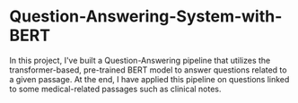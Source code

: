 # Question-Answering-System-with-BERT
In this project, I've built a Question-Answering pipeline that utilizes the transformer-based, pre-trained BERT model to answer questions related to a given passage. At the end, I have applied this pipeline on questions linked to some medical-related passages such as clinical notes.
